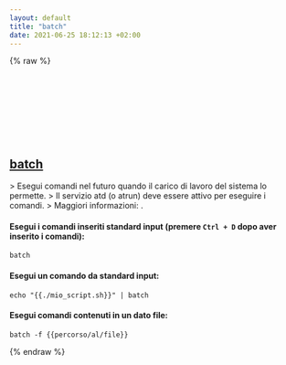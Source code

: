 ```yaml
---
layout: default
title: "batch"
date: 2021-06-25 18:12:13 +02:00
---
```

{% raw %}
<h2 id="batch">
  <a href="/it/common/batch.html">batch</a> <a href="#batch"><svg class="icon">
    <use href="/assets/images/unicode_sprite.svg#link" />
  </svg></a>
</h2>
> Esegui comandi nel futuro quando il carico di lavoro del sistema lo permette.
> Il servizio atd (o atrun) deve essere attivo per eseguire i comandi.
> Maggiori informazioni: <https://man.archlinux.org/man/at.1>.

#### Esegui i comandi inseriti standard input (premere `Ctrl + D` dopo aver inserito i comandi):
```shell
batch
```
#### Esegui un comando da standard input:
```shell
echo "{{./mio_script.sh}}" | batch
```
#### Esegui comandi contenuti in un dato file:
```shell
batch -f {{percorso/al/file}}
```
{% endraw %}